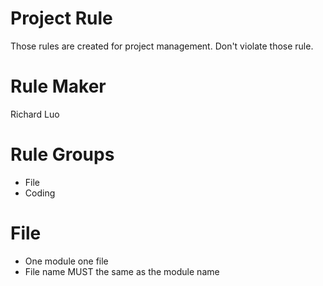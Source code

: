 
Project Rule
============

Those rules are created for project management.
Don't violate those rule.

Rule Maker
==========

Richard Luo

Rule Groups
===========

* File
* Coding

File
====

* One module one file
* File name MUST the same as the module name




